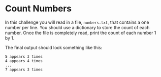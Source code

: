 # Count Numbers
In this challenge you will read in a file, `numbers.txt`, that contains a one number per line. You should use a dictionary to store the count of each number. Once the file is completely read, print the count of each number 1 by 1. 

The final output should look something like this:
```
5 appears 3 times
4 appears 4 times
...
7 appears 3 times
```
